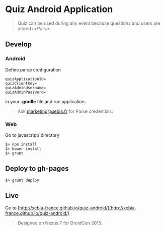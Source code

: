 # Quiz Android Application

> Quiz can be used during any event because questions and users are stored in Parse.

## Develop

### Android

Define parse configuration

    quizApplicationId=
    quizClientKey=
    quizAdminUsername=
    quizAdminPassword=
  
in your **.gradle** file and run application.

> Ask marketing@xebia.fr for Parse credentials.

### Web

Go to javascript/ directory

    $> npm install
    $> bower install
    $> grunt
    
## Deploy to gh-pages

    $> grunt deploy
    
## Live

Go to [http://xebia-france.github.io/quiz-android/](http://xebia-france.github.io/quiz-android/)

> Designed on Nexus 7 for DroidCon 2015.
